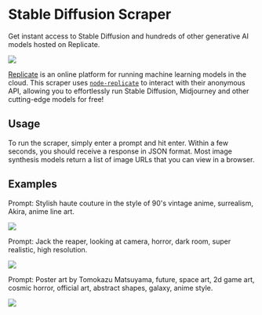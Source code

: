 # Stable Diffusion Scraper

Get instant access to Stable Diffusion and hundreds of other generative AI models hosted on Replicate.

![](https://replicate.delivery/pbxt/Lca3IEjcKoJBBVS6ajROkK37sDzPsmjYxIcFzxPZp65wZzTE/out-0.png)

[Replicate](https://replicate.com/) is an online platform for running machine learning models in the cloud. This scraper uses [`node-replicate`](https://www.npmjs.com/package/node-replicate) to interact with their anonymous API, allowing you to effortlessly run Stable Diffusion, Midjourney and other cutting-edge models for free!

## Usage

To run the scraper, simply enter a prompt and hit enter. Within a few seconds, you should receive a response in JSON format. Most image synthesis models return a list of image URLs that you can view in a browser.


## Examples

Prompt: Stylish haute couture in the style of 90's vintage anime, surrealism, Akira, anime line art.

![](https://replicate.delivery/pbxt/4lIjRuJldV5VPV4ffyNz8gDDjHGlpUrPe2eWBeMmpvSY3wrMC/out-0.png)

Prompt: Jack the reaper, looking at camera, horror, dark room, super realistic, high resolution.

![](https://replicate.delivery/pbxt/S69hdEWPTfXtekv2LkYtsnFbChM3kfkMvLke1kAwvx1Dz4VGB/out-0.png)

Prompt: Poster art by Tomokazu Matsuyama, future, space art, 2d game art, cosmic horror, official art, abstract shapes, galaxy, anime style.

![](https://replicate.delivery/pbxt/WUXSVa2qULLPKNpGEuf1KyXW4TY4l1eLkLx9jVGJGFef84VGB/out-0.png)

